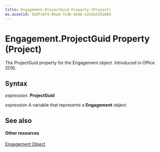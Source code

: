 ```yaml
---
title: Engagement.ProjectGuid Property (Project)
ms.assetid: 93dfc0f4-06ad-7c4b-de6b-e224a5151689
---
```



# Engagement.ProjectGuid Property (Project)

 The ProjectGuid property for the Engagement object. Introduced in Office 2016.


## Syntax

 _expression_. **ProjectGuid**

 _expression_ A variable that represents a **Engagement** object.


## See also


#### Other resources


[Engagement Object](http://msdn.microsoft.com/library/3e7f7bed-e575-a5f4-25e5-1c1cbe1880b.aspx)

